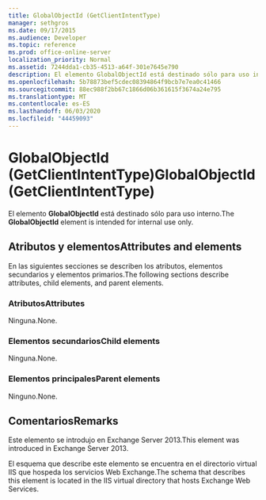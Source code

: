 ```yaml
---
title: GlobalObjectId (GetClientIntentType)
manager: sethgros
ms.date: 09/17/2015
ms.audience: Developer
ms.topic: reference
ms.prod: office-online-server
localization_priority: Normal
ms.assetid: 7244dda1-cb35-4513-a64f-301e7645e790
description: El elemento GlobalObjectId está destinado sólo para uso interno.
ms.openlocfilehash: 5b78873bef5cdec08394864f9bcb7e7ea0c41466
ms.sourcegitcommit: 88ec988f2bb67c1866d06b361615f3674a24e795
ms.translationtype: MT
ms.contentlocale: es-ES
ms.lasthandoff: 06/03/2020
ms.locfileid: "44459093"
---
```

# <a name="globalobjectid-getclientintenttype"></a><span data-ttu-id="cd1a0-103">GlobalObjectId (GetClientIntentType)</span><span class="sxs-lookup"><span data-stu-id="cd1a0-103">GlobalObjectId (GetClientIntentType)</span></span>

<span data-ttu-id="cd1a0-104">El elemento **GlobalObjectId** está destinado sólo para uso interno.</span><span class="sxs-lookup"><span data-stu-id="cd1a0-104">The **GlobalObjectId** element is intended for internal use only.</span></span> 

## <a name="attributes-and-elements"></a><span data-ttu-id="cd1a0-105">Atributos y elementos</span><span class="sxs-lookup"><span data-stu-id="cd1a0-105">Attributes and elements</span></span>

<span data-ttu-id="cd1a0-106">En las siguientes secciones se describen los atributos, elementos secundarios y elementos primarios.</span><span class="sxs-lookup"><span data-stu-id="cd1a0-106">The following sections describe attributes, child elements, and parent elements.</span></span>
  
### <a name="attributes"></a><span data-ttu-id="cd1a0-107">Atributos</span><span class="sxs-lookup"><span data-stu-id="cd1a0-107">Attributes</span></span>

<span data-ttu-id="cd1a0-108">Ninguna.</span><span class="sxs-lookup"><span data-stu-id="cd1a0-108">None.</span></span>
  
### <a name="child-elements"></a><span data-ttu-id="cd1a0-109">Elementos secundarios</span><span class="sxs-lookup"><span data-stu-id="cd1a0-109">Child elements</span></span>

<span data-ttu-id="cd1a0-110">Ninguna.</span><span class="sxs-lookup"><span data-stu-id="cd1a0-110">None.</span></span>
  
### <a name="parent-elements"></a><span data-ttu-id="cd1a0-111">Elementos principales</span><span class="sxs-lookup"><span data-stu-id="cd1a0-111">Parent elements</span></span>

<span data-ttu-id="cd1a0-112">Ninguno.</span><span class="sxs-lookup"><span data-stu-id="cd1a0-112">None.</span></span>
  
## <a name="remarks"></a><span data-ttu-id="cd1a0-113">Comentarios</span><span class="sxs-lookup"><span data-stu-id="cd1a0-113">Remarks</span></span>

<span data-ttu-id="cd1a0-114">Este elemento se introdujo en Exchange Server 2013.</span><span class="sxs-lookup"><span data-stu-id="cd1a0-114">This element was introduced in Exchange Server 2013.</span></span>
  
<span data-ttu-id="cd1a0-115">El esquema que describe este elemento se encuentra en el directorio virtual IIS que hospeda los servicios Web Exchange.</span><span class="sxs-lookup"><span data-stu-id="cd1a0-115">The schema that describes this element is located in the IIS virtual directory that hosts Exchange Web Services.</span></span>
  

